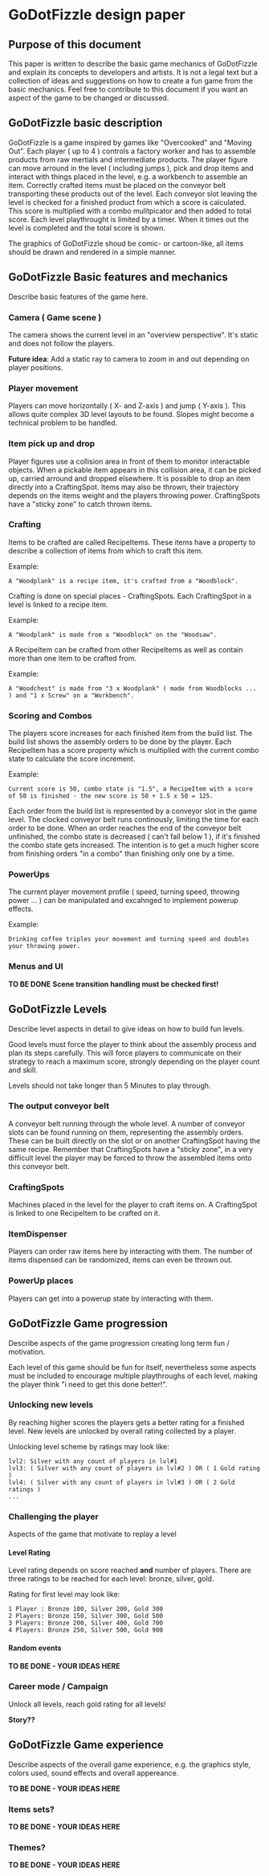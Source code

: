 # GoDotFizzle design paper

## Purpose of this document

This paper is written to describe the basic game mechanics of GoDotFizzle and explain its concepts to developers and artists.
It is not a legal text but a collection of ideas and suggestions on how to create a fun game from the basic mechanics.
Feel free to contribute to this document if you want an aspect of the game to be changed or discussed.

## GoDotFizzle basic description

GoDotFizzle is a game inspired by games like "Overcooked" and "Moving Out". Each player ( up to 4 ) controls a factory worker and has to assemble products from raw mertials and intermediate products. The player figure can move arround in the level ( including jumps ), pick and drop items and interact with things placed in the level, e.g. a workbench to assemble an item. Correctly crafted items must be placed on the conveyor belt transporting these products out of the level. Each conveyor slot leaving the level is checked for a finished product from which a score is calculated. This score is multiplied with a combo mulitpicator and then added to total score. Each level playthrought is limited by a timer. When it times out the level is completed and the total score is shown.

The graphics of GoDotFizzle shoud be comic- or cartoon-like, all items should be drawn and rendered in a simple manner.

## GoDotFizzle Basic features and mechanics

Describe basic features of the game here.

### Camera ( Game scene )

The camera shows the current level in an "overview perspective". It's static and does not follow the players.

**Future idea**: Add a static ray to camera to zoom in and out depending on player positions.

### Player movement

Players can move horizontally ( X- and Z-axis ) and jump ( Y-axis ). This allows quite complex 3D level layouts to be found. Slopes might become a technical problem to be handled.

### Item pick up and drop

Player figures use a collision area in front of them to monitor interactable objects. When a pickable item appears in this collision area, it can be picked up, carried arround and dropped elsewhere. It is possible to drop an item directly into a CraftingSpot. Items may also be thrown, their trajectory depends on the items weight and the players throwing power. CraftingSpots have a "sticky zone" to catch thrown items.

### Crafting

Items to be crafted are called RecipeItems. These items have a property to describe a collection of items from which to craft this item.

Example:
```
A "Woodplank" is a recipe item, it's crafted from a "Woodblock".
```

Crafting is done on special places - CraftingSpots. Each CraftingSpot in a level is linked to a recipe item.

Example:
```
A "Woodplank" is made from a "Woodblock" on the "Woodsaw".
```

A RecipeItem can be crafted from other RecipeItems as well as contain more than one item to be crafted from.

Example:
```
A "Woodchest" is made from "3 x Woodplank" ( made from Woodblocks ... ) and "1 x Screw" on a "Workbench".
```

### Scoring and Combos

The players score increases for each finished item from the build list. The build list shows the assembly orders to be done by the player. Each RecipeItem has a score property which is multiplied with the current combo state to calculate the score increment.

Example:

```
Current score is 50, combo state is "1.5", a RecipeItem with a score of 50 is finished - the new score is 50 + 1.5 x 50 = 125.
```

Each order from the build list is represented by a conveyor slot in the game level. The clocked conveyor belt runs continously, limiting the time for each order to be done. When an order reaches the end of the conveyor belt unfinished, the combo state is decreased ( can't fall below 1 ), if it's finished the combo state gets increased. The intention is to get a much higher score from finishing orders "in a combo" than finishing only one by a time.

### PowerUps

The current player movement profile ( speed, turning speed, throwing power ... ) can be manipulated and excahnged to implement powerup effects.

Example:
```
Drinking coffee triples your movement and turning speed and doubles your throwing power.
```

### Menus and UI

**TO BE DONE**
**Scene transition handling must be checked first!**

## GoDotFizzle Levels

Describe level aspects in detail to give ideas on how to build fun levels.

Good levels must force the player to think about the assembly process and plan its steps carefully. This will force players to communicate on their strategy to reach a maximum score, strongly depending on the player count and skill. 

Levels should not take longer than 5 Minutes to play through.

### The output conveyor belt

A conveyor belt running through the whole level. A number of conveyor slots can be found running on them, representing the assembly orders. These can be built directly on the slot or on another CraftingSpot having the same recipe. Remember that CraftingSpots have a "sticky zone", in a very difficult level the player may be forced to throw the assembled items onto this conveyor belt.

### CraftingSpots

Machines placed in the level for the player to craft items on. A CraftingSpot is linked to one RecipeItem to be crafted on it.

### ItemDispenser

Players can order raw items here by interacting with them. The number of items dispensed can be randomized, items can even be thrown out.

### PowerUp places

Players can get into a powerup state by interacting with them.

## GoDotFizzle Game progression

Describe aspects of the game progression creating long term fun / motivation.

Each level of this game should be fun for itself, nevertheless some aspects must be included to encourage multiple playthroughs of each level, making the player think "i need to get this done better!".

### Unlocking new levels

By reaching higher scores the players gets a better rating for a finished level. New levels are unlocked by overall rating collected by a player.

Unlocking level scheme by ratings may look like:
```
lvl2: Silver with any count of players in lvl#1
lvl3: ( Silver with any count of players in lvl#2 ) OR ( 1 Gold rating  )
lvl4: ( Silver with any count of players in lvl#3 ) OR ( 2 Gold ratings )
...
```

### Challenging the player

Aspects of the game that motivate to replay a level

#### Level Rating

Level rating depends on score reached **and** number of players. There are three ratings to be reached for each level: bronze, silver, gold.

Rating for first level may look like:
```
1 Player : Bronze 100, Silver 200, Gold 300
2 Players: Bronze 150, Silver 300, Gold 500
3 Players: Bronze 200, Silver 400, Gold 700
4 Players: Bronze 250, Silver 500, Gold 900
```

#### Random events

**TO BE DONE - YOUR IDEAS HERE**

### Career mode / Campaign

Unlock all levels, reach gold rating for all levels!

**Story??**

## GoDotFizzle Game experience

Describe aspects of the overall game experience, e.g. the graphics style, colors used, sound effects and overall appereance.

**TO BE DONE - YOUR IDEAS HERE**

### Items sets?

**TO BE DONE - YOUR IDEAS HERE**

### Themes?

**TO BE DONE - YOUR IDEAS HERE**
